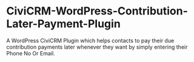# CiviCRM-WordPress-Contribution-Later-Payment-Plugin
A WordPress CiviCRM Plugin which helps contacts to pay their due contribution payments later whenever they want by simply entering their Phone No Or Email.
